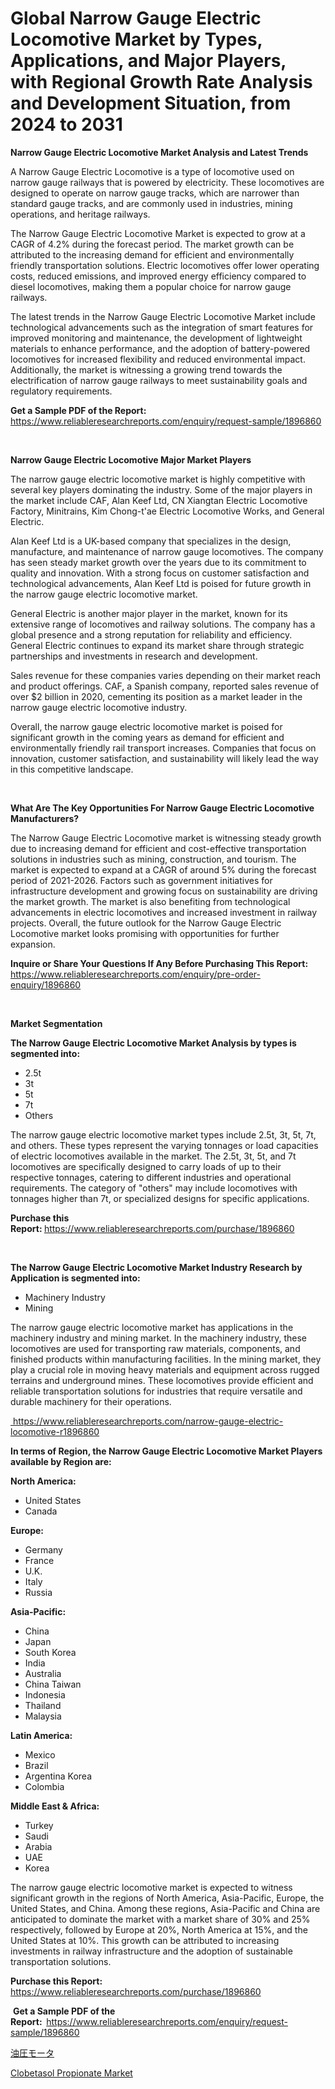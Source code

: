 <p><h1>Global Narrow Gauge Electric Locomotive Market by Types, Applications, and Major Players, with Regional Growth Rate Analysis and Development Situation, from 2024 to 2031</h1></p><p><strong>Narrow Gauge Electric Locomotive Market Analysis and Latest Trends</strong></p>
<p><p>A Narrow Gauge Electric Locomotive is a type of locomotive used on narrow gauge railways that is powered by electricity. These locomotives are designed to operate on narrow gauge tracks, which are narrower than standard gauge tracks, and are commonly used in industries, mining operations, and heritage railways.</p><p>The Narrow Gauge Electric Locomotive Market is expected to grow at a CAGR of 4.2% during the forecast period. The market growth can be attributed to the increasing demand for efficient and environmentally friendly transportation solutions. Electric locomotives offer lower operating costs, reduced emissions, and improved energy efficiency compared to diesel locomotives, making them a popular choice for narrow gauge railways.</p><p>The latest trends in the Narrow Gauge Electric Locomotive Market include technological advancements such as the integration of smart features for improved monitoring and maintenance, the development of lightweight materials to enhance performance, and the adoption of battery-powered locomotives for increased flexibility and reduced environmental impact. Additionally, the market is witnessing a growing trend towards the electrification of narrow gauge railways to meet sustainability goals and regulatory requirements.</p></p>
<p><strong>Get a Sample PDF of the Report:&nbsp;</strong> <a href="https://www.reliableresearchreports.com/enquiry/request-sample/1896860">https://www.reliableresearchreports.com/enquiry/request-sample/1896860</a></p>
<p>&nbsp;</p>
<p><strong>Narrow Gauge Electric Locomotive Major Market Players</strong></p>
<p><p>The narrow gauge electric locomotive market is highly competitive with several key players dominating the industry. Some of the major players in the market include CAF, Alan Keef Ltd, CN Xiangtan Electric Locomotive Factory, Minitrains, Kim Chong-t'ae Electric Locomotive Works, and General Electric.</p><p>Alan Keef Ltd is a UK-based company that specializes in the design, manufacture, and maintenance of narrow gauge locomotives. The company has seen steady market growth over the years due to its commitment to quality and innovation. With a strong focus on customer satisfaction and technological advancements, Alan Keef Ltd is poised for future growth in the narrow gauge electric locomotive market.</p><p>General Electric is another major player in the market, known for its extensive range of locomotives and railway solutions. The company has a global presence and a strong reputation for reliability and efficiency. General Electric continues to expand its market share through strategic partnerships and investments in research and development.</p><p>Sales revenue for these companies varies depending on their market reach and product offerings. CAF, a Spanish company, reported sales revenue of over $2 billion in 2020, cementing its position as a market leader in the narrow gauge electric locomotive industry.</p><p>Overall, the narrow gauge electric locomotive market is poised for significant growth in the coming years as demand for efficient and environmentally friendly rail transport increases. Companies that focus on innovation, customer satisfaction, and sustainability will likely lead the way in this competitive landscape.</p></p>
<p>&nbsp;</p>
<p><strong>What Are The Key Opportunities For Narrow Gauge Electric Locomotive Manufacturers?</strong></p>
<p><p>The Narrow Gauge Electric Locomotive market is witnessing steady growth due to increasing demand for efficient and cost-effective transportation solutions in industries such as mining, construction, and tourism. The market is expected to expand at a CAGR of around 5% during the forecast period of 2021-2026. Factors such as government initiatives for infrastructure development and growing focus on sustainability are driving the market growth. The market is also benefiting from technological advancements in electric locomotives and increased investment in railway projects. Overall, the future outlook for the Narrow Gauge Electric Locomotive market looks promising with opportunities for further expansion.</p></p>
<p><strong>Inquire or Share Your Questions If Any Before Purchasing This Report:</strong> <a href="https://www.reliableresearchreports.com/enquiry/pre-order-enquiry/1896860">https://www.reliableresearchreports.com/enquiry/pre-order-enquiry/1896860</a></p>
<p>&nbsp;</p>
<p><strong>Market Segmentation</strong></p>
<p><strong>The Narrow Gauge Electric Locomotive Market Analysis by types is segmented into:</strong></p>
<p><ul><li>2.5t</li><li>3t</li><li>5t</li><li>7t</li><li>Others</li></ul></p>
<p><p>The narrow gauge electric locomotive market types include 2.5t, 3t, 5t, 7t, and others. These types represent the varying tonnages or load capacities of electric locomotives available in the market. The 2.5t, 3t, 5t, and 7t locomotives are specifically designed to carry loads of up to their respective tonnages, catering to different industries and operational requirements. The category of "others" may include locomotives with tonnages higher than 7t, or specialized designs for specific applications.</p></p>
<p><strong>Purchase this Report:&nbsp;</strong><a href="https://www.reliableresearchreports.com/purchase/1896860">https://www.reliableresearchreports.com/purchase/1896860</a></p>
<p>&nbsp;</p>
<p><strong>The Narrow Gauge Electric Locomotive Market Industry Research by Application is segmented into:</strong></p>
<p><ul><li>Machinery Industry</li><li>Mining</li></ul></p>
<p><p>The narrow gauge electric locomotive market has applications in the machinery industry and mining market. In the machinery industry, these locomotives are used for transporting raw materials, components, and finished products within manufacturing facilities. In the mining market, they play a crucial role in moving heavy materials and equipment across rugged terrains and underground mines. These locomotives provide efficient and reliable transportation solutions for industries that require versatile and durable machinery for their operations.</p></p>
<p><a href="https://www.reliableresearchreports.com/narrow-gauge-electric-locomotive-r1896860">&nbsp;https://www.reliableresearchreports.com/narrow-gauge-electric-locomotive-r1896860</a></p>
<p><strong>In terms of Region, the Narrow Gauge Electric Locomotive Market Players available by Region are:</strong></p>
<p>
    <p> <strong> North America: </strong>
        <ul>
            <li>United States</li>
            <li>Canada</li>
        </ul>
        </p> 
    <p> <strong> Europe: </strong>
        <ul>
            <li>Germany</li>
            <li>France</li>
            <li>U.K.</li>
            <li>Italy</li>
            <li>Russia</li>
        </ul>
        </p> 
    <p> <strong> Asia-Pacific: </strong>
        <ul>
            <li>China</li>
            <li>Japan</li>
            <li>South Korea</li>
            <li>India</li>
            <li>Australia</li>
            <li>China Taiwan</li>
            <li>Indonesia</li>
            <li>Thailand</li>
            <li>Malaysia</li>
        </ul>
        </p> 
    <p> <strong> Latin America: </strong>
        <ul>
            <li>Mexico</li>
            <li>Brazil</li>
            <li>Argentina Korea</li>
            <li>Colombia</li>
        </ul>
        </p> 
    <p> <strong> Middle East & Africa: </strong>
        <ul>
            <li>Turkey</li>
            <li>Saudi</li>
            <li>Arabia</li>
            <li>UAE</li>
            <li>Korea</li>
        </ul>
    </p>
    </p>
<p><p>The narrow gauge electric locomotive market is expected to witness significant growth in the regions of North America, Asia-Pacific, Europe, the United States, and China. Among these regions, Asia-Pacific and China are anticipated to dominate the market with a market share of 30% and 25% respectively, followed by Europe at 20%, North America at 15%, and the United States at 10%. This growth can be attributed to increasing investments in railway infrastructure and the adoption of sustainable transportation solutions.</p></p>
<p><strong>Purchase this Report: </strong><a href="https://www.reliableresearchreports.com/purchase/1896860">https://www.reliableresearchreports.com/purchase/1896860</a></p>
<p>&nbsp;<strong>Get a Sample PDF of the Report:&nbsp;&nbsp;</strong><a href="https://www.reliableresearchreports.com/enquiry/request-sample/1896860">https://www.reliableresearchreports.com/enquiry/request-sample/1896860</a></p>
<p><strong></strong></p>
<p><p><a href="https://github.com/pepo3k/Market-Research-Report-List-2/blob/main/4957812745.md">油圧モータ</a></p><p><a href="https://github.com/tanyaal2024/Market-Research-Report-List-1/blob/main/clobetasol-propionate-market.md">Clobetasol Propionate Market</a></p></p>
